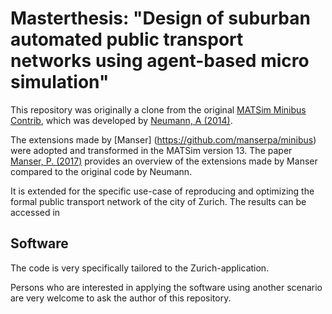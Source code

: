 # Masterthesis: "Design of suburban automated public transport networks using agent-based micro simulation"

This repository was originally a clone from the original [MATSim Minibus Contrib](https://github.com/matsim-org/matsim-libs/tree/master/contribs/minibus),
which was developed by [Neumann, A (2014)](https://svn.vsp.tu-berlin.de/repos/public-svn/publications/vspwp/2011/11-15/trb_paratransit_submitted_12nov11.pdf).

The extensions made by [Manser] (https://github.com/manserpa/minibus) were adopted and transformed in the MATSim version 13. The paper [Manser, P. (2017)](https://ethz.ch/content/dam/ethz/special-interest/baug/ivt/ivt-dam/publications/students/501-600/sa575.pdf) provides an overview of the extensions made by Manser compared to the original code by Neumann.



It is extended for the specific use-case of reproducing and optimizing the formal public transport network of the city of Zurich. The results can be accessed in 




## Software

The code is very specifically tailored to the Zurich-application.




Persons who are interested in applying the software using another scenario are very welcome to ask the author of this repository.
